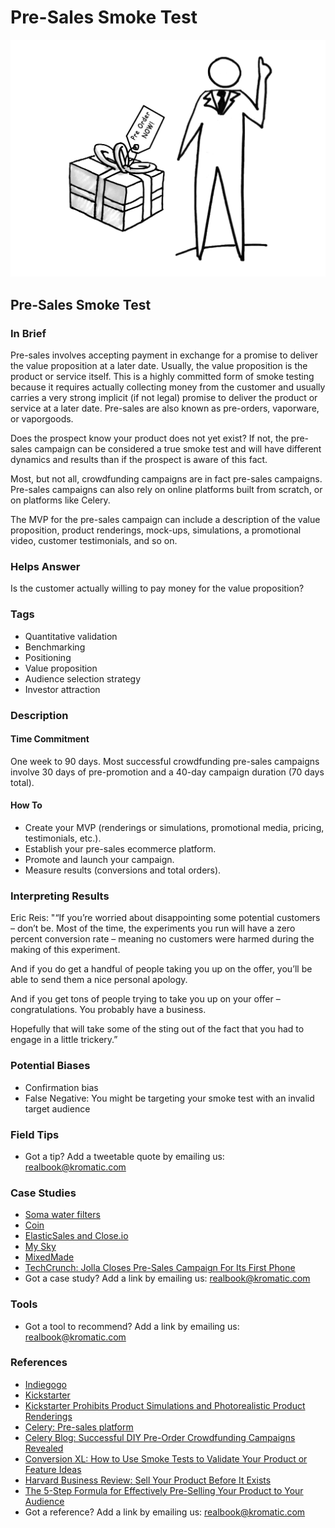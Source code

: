# Pre-Sales Smoke Test

![](../.gitbook/assets/illustration-pre-sales-smoke-test-real-startup-book.png)

## Pre-Sales Smoke Test

### In Brief

Pre-sales involves accepting payment in exchange for a promise to deliver the value proposition at a later date. Usually, the value proposition is the product or service itself. This is a highly committed form of smoke testing because it requires actually collecting money from the customer and usually carries a very strong implicit \(if not legal\) promise to deliver the product or service at a later date. Pre-sales are also known as pre-orders, vaporware, or vaporgoods.

Does the prospect know your product does not yet exist? If not, the pre-sales campaign can be considered a true smoke test and will have different dynamics and results than if the prospect is aware of this fact.

Most, but not all, crowdfunding campaigns are in fact pre-sales campaigns. Pre-sales campaigns can also rely on online platforms built from scratch, or on platforms like Celery.

The MVP for the pre-sales campaign can include a description of the value proposition, product renderings, mock-ups, simulations, a promotional video, customer testimonials, and so on.

### Helps Answer

Is the customer actually willing to pay money for the value proposition?

### Tags

* Quantitative validation
* Benchmarking
* Positioning
* Value proposition
* Audience selection strategy
* Investor attraction

### Description

#### Time Commitment

One week to 90 days. Most successful crowdfunding pre-sales campaigns involve 30 days of pre-promotion and a 40-day campaign duration \(70 days total\).

#### How To

* Create your MVP \(renderings or simulations, promotional media, pricing, testimonials, etc.\).
* Establish your pre-sales ecommerce platform.
* Promote and launch your campaign.
* Measure results \(conversions and total orders\).

### Interpreting Results

Eric Reis: "“If you’re worried about disappointing some potential customers – don’t be. Most of the time, the experiments you run will have a zero percent conversion rate – meaning no customers were harmed during the making of this experiment.

And if you do get a handful of people taking you up on the offer, you’ll be able to send them a nice personal apology.

And if you get tons of people trying to take you up on your offer – congratulations. You probably have a business.

Hopefully that will take some of the sting out of the fact that you had to engage in a little trickery.”

### Potential Biases

* Confirmation bias
* False Negative: You might be targeting your smoke test with an invalid target audience

### Field Tips

* Got a tip? Add a tweetable quote by emailing us: [realbook@kromatic.com](mailto:realbook@kromatic.com)

### Case Studies

* [Soma water filters](http://tim.blog/2012/12/18/hacking-kickstarter-how-to-raise-100000-in-10-days-includes-successful-templates-e-mails-etc/)
* [Coin](http://techcrunch.com/2013/11/14/coin-the-electronic-credit-card-reaches-its-pre-order-goal-in-40-minutes/)
* [ElasticSales and Close.io](https://www.linkedin.com/pulse/20140423214327-7006635-how-to-charge-money-for-things-that-don-t-exist-yet)
* [My Sky](https://thefoundation.com/podcast/episode25)
* [MixedMade](http://bushwickkitchen.com/blogs/startup-journey/12362041-selling-a-product-that-doesnt-exist-day-22)
* [TechCrunch: Jolla Closes Pre-Sales Campaign For Its First Phone](http://techcrunch.com/2013/08/21/jolla-closes-first-pre-sales/)
* Got a case study? Add a link by emailing us: [realbook@kromatic.com](mailto:realbook@kromatic.com) 

### Tools

* Got a tool to recommend? Add a link by emailing us: [realbook@kromatic.com](mailto:realbook@kromatic.com)

### References

* [Indiegogo](https://www.indiegogo.com/#/picks_for_you)
* [Kickstarter](https://www.kickstarter.com)
* [Kickstarter Prohibits Product Simulations and Photorealistic Product Renderings](https://www.kickstarter.com/blog/kickstarter-is-not-a-store?page=2)
* [Celery: Pre-sales platform](https://www.trycelery.com)
* [Celery Blog: Successful DIY Pre-Order Crowdfunding Campaigns Revealed](http://blog.trycelery.com/successful-preorder-website-campaigns/)
* [Conversion XL: How to Use Smoke Tests to Validate Your Product or Feature Ideas](https://conversionxl.com/blog/smoke-test/)
* [Harvard Business Review: Sell Your Product Before It Exists](https://hbr.org/2013/12/sell-your-product-before-it-exists)
* [The 5-Step Formula for Effectively Pre-Selling Your Product to Your Audience](https://yourfirstcustomers.com/the-5-step-formula-for-effectively-pre-selling-your-product-to-your-audience/)
* Got a reference? Add a link by emailing us: [realbook@kromatic.com](https://github.com/trikro/the-real-startup-book/tree/6a17bc36666863334ffdefad4f2a9abf3e12ce13/part4-evaluative_market_experiment/realbook@kromatic.com)

